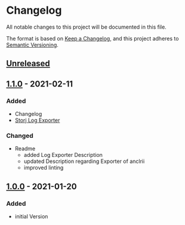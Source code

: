 # Changelog

All notable changes to this project will be documented in this file.

The format is based on [Keep a Changelog](https://keepachangelog.com/en/1.0.0/),
and this project adheres to [Semantic Versioning](https://semver.org/spec/v2.0.0.html).

## [Unreleased]

## [1.1.0] - 2021-02-11

### Added

- Changelog
- [Storj Log Exporter](https://github.com/kevinkk525/storj-log-exporter)

### Changed

- Readme
  - added Log Exporter Description
  - updated Description regarding Exporter of anclrii
  - improved linting

## [1.0.0] - 2021-01-20

### Added

- initial Version

[Unreleased]: https://github.com/toconspiracy/storj-beastmode/compare/1.1.0...HEAD
[1.1.0]: https://github.com/toconspiracy/storj-beastmode//compare/1.0.0...1.1.0
[1.0.0]: https://github.com/toconspiracy/storj-beastmode/releases/tag/1.0.0